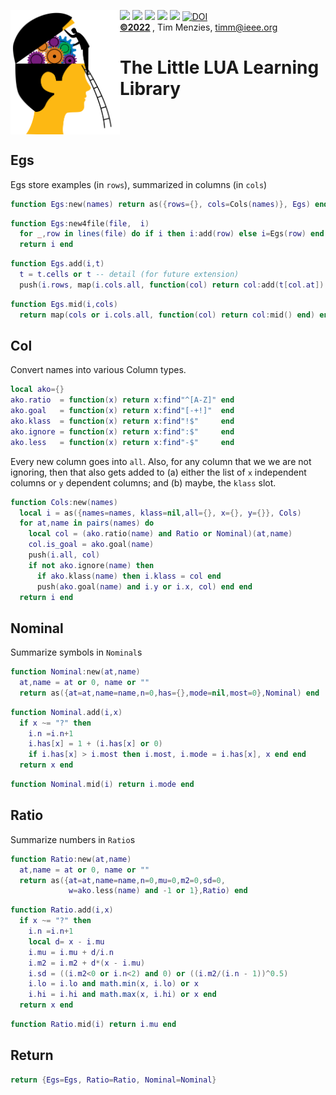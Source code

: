 <img align=left width=175 src="/docs/head.png"> <img 
src="https://img.shields.io/badge/purpose-se,ai-informational?style=flat&logo=hyper&logoColor=white&color=red"> <img 
src="https://img.shields.io/badge/purpose-learner,optimizer-informational?style=flat&logo=hyper&logoColor=white&color=ff69b4"> <img 
src="https://img.shields.io/badge/language-lua-informational?style=flat&logo=lua&logoColor=white&color=yellow"> <img 
src="https://img.shields.io/badge/platform-osx,linux-informational?style=flat&logo=linux&logoColor=white&color=orange"> <a
href="https://github.com/timm/l5/actions/workflows/tests.yml"><img src="https://github.com/timm/l5/actions/workflows/tests.yml/badge.svg"></a> <a 
href="https://zenodo.org/badge/latestdoi/206205826"> <img src="https://zenodo.org/badge/206205826.svg" alt="DOI"></a><br>
<b> <a href="https://github.com/timm/l5/blob/master/LICENSE.md">&copy;2022</a> </b>, Tim Menzies, <timm@ieee.org>
<h1>The Little LUA Learning Library</h1><br clear=all>


## Egs
Egs store examples (in `rows`), summarized in columns (in `cols`)

```lua
function Egs:new(names) return as({rows={}, cols=Cols(names)}, Egs) end
```



```lua
function Egs:new4file(file,  i)
  for _,row in lines(file) do if i then i:add(row) else i=Egs(row) end end
  return i end
```



```lua
function Egs.add(i,t)
  t = t.cells or t -- detail (for future extension)
  push(i.rows, map(i.cols.all, function(col) return col:add(t[col.at]) end)) end
```



```lua
function Egs.mid(i,cols) 
  return map(cols or i.cols.all, function(col) return col:mid() end) end
```


## Col
Convert  names into various Column types.

```lua
local ako={}
ako.ratio  = function(x) return x:find"^[A-Z]" end
ako.goal   = function(x) return x:find"[-+!]"  end
ako.klass  = function(x) return x:find"!$"     end
ako.ignore = function(x) return x:find":$"     end
ako.less   = function(x) return x:find"-$"     end
```


Every new column goes into `all`.  Also, for any column that we we
are not ignoring, then that also gets added to (a) either the list
of `x` independent columns or `y` dependent columns; and (b) maybe,
the `klass` slot.

```lua
function Cols:new(names)
  local i = as({names=names, klass=nil,all={}, x={}, y={}}, Cols)
  for at,name in pairs(names) do
    local col = (ako.ratio(name) and Ratio or Nominal)(at,name) 
    col.is_goal = ako.goal(name)
    push(i.all, col)
    if not ako.ignore(name) then
      if ako.klass(name) then i.klass = col end
      push(ako.goal(name) and i.y or i.x, col) end end
  return i end
```


## Nominal
Summarize symbols in `Nominal`s

```lua
function Nominal:new(at,name)
  at,name = at or 0, name or ""
  return as({at=at,name=name,n=0,has={},mode=nil,most=0},Nominal) end
```



```lua
function Nominal.add(i,x)
  if x ~= "?" then 
    i.n =i.n+1
    i.has[x] = 1 + (i.has[x] or 0) 
    if i.has[x] > i.most then i.most, i.mode = i.has[x], x end end
  return x end
```



```lua
function Nominal.mid(i) return i.mode end
```


## Ratio
Summarize numbers in `Ratio`s

```lua
function Ratio:new(at,name)
  at,name = at or 0, name or ""
  return as({at=at,name=name,n=0,mu=0,m2=0,sd=0,
             w=ako.less(name) and -1 or 1},Ratio) end
```



```lua
function Ratio.add(i,x)
  if x ~= "?" then 
    i.n =i.n+1
    local d= x - i.mu
    i.mu = i.mu + d/i.n
    i.m2 = i.m2 + d*(x - i.mu)
    i.sd = ((i.m2<0 or i.n<2) and 0) or ((i.m2/(i.n - 1))^0.5)
    i.lo = i.lo and math.min(x, i.lo) or x
    i.hi = i.hi and math.max(x, i.hi) or x end 
  return x end
```



```lua
function Ratio.mid(i) return i.mu end
```


## Return

```lua
return {Egs=Egs, Ratio=Ratio, Nominal=Nominal}
